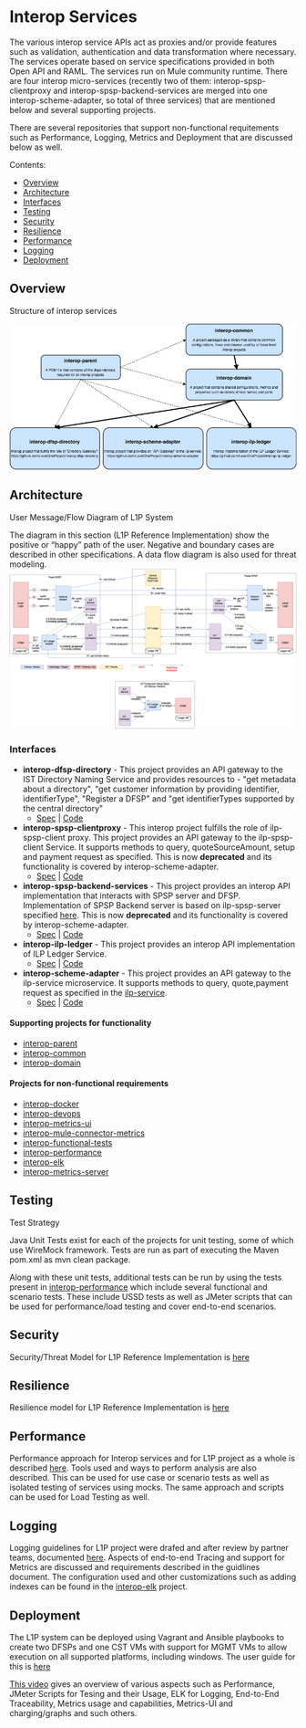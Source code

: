 # Interop Services

The various interop service APIs act as proxies and/or provide features such as validation, authentication and data transformation where necessary. The services operate based on service specifications provided in both Open API and RAML. The services run on Mule community runtime. There are four interop micro-services (recently two of them: interop-spsp-clientproxy and interop-spsp-backend-services are merged into one interop-scheme-adapter, so total of three services) that are mentioned below and several supporting projects.

There are several repositories that support non-functional requitements such as Performance, Logging, Metrics and Deployment that are discussed below as well.

Contents:

* [Overview](#overview)
* [Architecture](#architecture)
* [Interfaces](#interfaces)
* [Testing](#testing)
* [Security](#security)
* [Resilience](#resilience)
* [Performance](#performance)
* [Logging](#logging)
* [Deployment](#deployment)

## Overview
Structure of interop services

![Overview of mule services](./interop-services-overview.jpg)

## Architecture
User Message/Flow Diagram of L1P System

The diagram in this section (L1P Reference Implementation) show the positive or “happy” path of the user. Negative and boundary cases are described in other specifications. A data flow diagram is also used for threat modeling.
![Overview of L1P services](./PaymentFlow.png)

### Interfaces
- **interop-dfsp-directory** - This project provides an API gateway to the IST Directory Naming Service and provides resources to - "get metadata about a directory", "get customer information by providing identifier, identifierType", "Register a DFSP" and "get identifierTypes supported by the central directory"
    - [Spec](https://github.com/mojaloop/interop-dfsp-directory/blob/master/README.md) | [Code](https://github.com/mojaloop/interop-dfsp-directory)
- **interop-spsp-clientproxy** - This interop project fulfills the role of ilp-spsp-client proxy. This project provides an API gateway to the ilp-spsp-client Service. It supports methods to query, quoteSourceAmount, setup and payment request as specified. This is now **deprecated** and its functionality is covered by interop-scheme-adapter.
    - [Spec](https://github.com/mojaloop/interop-spsp-clientproxy/blob/master/README.md) | [Code](https://github.com/mojaloop/interop-spsp-clientproxy)
- **interop-spsp-backend-services** - This project provides an interop API implementation that interacts with SPSP server and DFSP. Implementation of SPSP Backend server is based on ilp-spsp-server specified [here](https://github.com/mojaloop/ilp-spsp-server). This is now **deprecated** and its functionality is covered by interop-scheme-adapter.
    - [Spec](https://github.com/mojaloop/interop-spsp-backend-services/blob/master/README.md) | [Code](https://github.com/mojaloop/interop-spsp-backend-services)
- **interop-ilp-ledger** - This project provides an interop API implementation of ILP Ledger Service.
    - [Spec](https://github.com/mojaloop/interop-ilp-ledger/blob/master/README.md) | [Code](https://github.com/mojaloop/interop-ilp-ledger)
- **interop-scheme-adapter** - This project provides an API gateway to the ilp-service microservice. It supports methods to query, quote,payment request as specified in the [ilp-service](https://github.com/mojaloop/ilp-service).
    - [Spec](https://github.com/mojaloop/interop-scheme-adapter/blob/master/README.md) | [Code](https://github.com/mojaloop/interop-scheme-adapter)

#### Supporting projects for functionality
* [interop-parent](https://github.com/mojaloop/interop-parent)
* [interop-common](https://github.com/mojaloop/interop-common)
* [interop-domain](https://github.com/mojaloop/interop-domain)

#### Projects for non-functional requirements
* [interop-docker](https://github.com/mojaloop/interop-docker)
* [interop-devops](https://github.com/mojaloop/interop-devops)
* [interop-metrics-ui](https://github.com/mojaloop/interop-metrics-ui)
* [interop-mule-connector-metrics](https://github.com/mojaloop/interop-mule-connector-metrics)
* [interop-functional-tests](https://github.com/mojaloop/interop-functional-tests)
* [interop-performance](https://github.com/mojaloop/interop-performance)
* [interop-elk](https://github.com/mojaloop/interop-elk)
* [interop-metrics-server](https://github.com/mojaloop/interop-metrics-server)

## Testing
Test Strategy

Java Unit Tests exist for each of the projects for unit testing, some of which use WireMock framework. Tests are run as part of executing the Maven pom.xml as mvn clean package.

Along with these unit tests, additional tests can be run by using the tests present in [interop-performance](https://github.com/mojaloop/interop-performance/tree/master/JMeter) which include several functional and scenario tests. These include USSD tests as well as JMeter scripts that can be used for performance/load testing and cover end-to-end scenarios.

## Security

Security/Threat Model for L1P Reference Implementation is [here](https://www.dropbox.com/home/Level%20One%20OSS%20Team%20Share/Discussion%20Docs?preview=ThreatModel_mojaloop.docx)

## Resilience

Resilience model for L1P Reference Implementation is [here](https://github.com/mojaloop/Docs/blob/master/test/RMA.md)

## Performance

Performance approach for Interop services and for L1P project as a whole is described [here](./L1P%20Performance%20Test.md). Tools used and ways to perform analysis are also described. This can be used for use case or scenario tests as well as isolated testing of services using mocks. The same approach and scripts can be used for Load Testing as well.

## Logging

Logging guidelines for L1P project were drafed and after review by partner teams, documented [here](./logging-guidelines.md). Aspects of end-to-end Tracing and support for Metrics are discussed and requirements described in the guidlines document. The configuration used and other customizations such as adding indexes can be found in the [interop-elk](https://github.com/mojaloop/interop-elk) project.

## Deployment

The L1P system can be deployed using Vagrant and Ansible playbooks to create two DFSPs and one CST VMs with support for MGMT VMs to allow execution on all supported platforms, including windows. The user guide for this is [here](https://github.com/mojaloop/interop-devops/blob/master/USERGUIDE.md)

[This video](https://www.dropbox.com/home/Level%20One%20OSS%20Team%20Share/Phase%20One%20Wrap-up/Demo%20Folder?preview=ModusBox+Demo.mp4) gives an overview of various aspects such as Performance, JMeter Scripts for Tesing and their Usage, ELK for Logging, End-to-End Traceability, Metrics usage and capabilities, Metrics-UI and charging/graphs and such others.